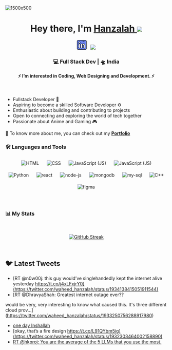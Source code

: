 ![1500x500](https://github.com/user-attachments/assets/cd805b9b-1002-4c8c-851c-3026ac91b0c5)

<div align="center">
   <h1>Hey there, I'm <a href="https://github.com/hanzalahwaheed/">Hanzalah </a><img src="https://media.giphy.com/media/hvRJCLFzcasrR4ia7z/giphy.gif" width="25px"></h1>
</div>

<p align="center">
   <a href="https://www.linkedin.com/in/hanzalah-waheed-b16456231/"><img height="30" src="https://raw.githubusercontent.com/8bithemant/8bithemant/master/linkedin.png?raw=true"></a>&nbsp;&nbsp;
   <a href="https://twitter.com/waheed_hanzalah"><img height="30" src="https://img.freepik.com/free-vector/new-2023-twitter-x-logo-black-background_1017-45423.jpg"></a>
</p>

<div align="center">
   <h3> 💻 Full Stack Dev | 🛸 India  </h3>
   <h4>⚡ I’m interested in Coding, Web Designing and Development. ⚡</h4>
</div>

<br>

<p>

- Fullstack Developer 🚀
- Aspiring to become a skilled Software Developer ⚙️
- Enthusiastic about building and contributing to projects
- Open to connecting and exploring the world of tech together
- Passionate about Anime and Gaming 🎮

🔗 To know more about me, you can check out my <a href="https://hanzalahwaheed.com"> **Portfolio** </a>

</p>

### 🛠️ Languages and Tools

<p align="center">
  <img src="https://img.icons8.com/color/96/000000/html-5.png" alt="HTML" style="margin: 10px;">
  <img src="https://img.icons8.com/color/96/000000/css3.png" alt="CSS" style="margin: 10px;">
  <img src="https://img.icons8.com/color/96/000000/javascript.png" alt="JavaScript (JS)" style="margin: 10px;">
  <img src="https://img.icons8.com/color/96/000000/typescript.png" alt="JavaScript (JS)" style="margin: 10px;">
  <img src="https://img.icons8.com/color/96/000000/nextjs.png" alt="Python" style="margin: 10px;">  <img src="https://img.icons8.com/officel/96/000000/react.png" alt="react" style="margin: 10px;"/>
  <img src="https://img.icons8.com/fluency/96/000000/node-js.png" alt="node-js" style="margin: 10px;"/>
   <img  src="https://img.icons8.com/color/96/000000/mongodb.png" alt="mongodb" style="margin: 10px;"/>
   <img src="https://img.icons8.com/color/96/000000/my-sql.png" alt="my-sql" style="margin: 10px;"/>
  <img src="https://img.icons8.com/color/96/000000/c-plus-plus-logo.png" alt="C++" style="margin: 10px;">
   <img src="https://img.icons8.com/fluency/96/000000/figma.png" alt="figma" style="margin: 10px;"/>
</p>
<br>

### 📊 My Stats

<br><div align="center">

[![GitHub Streak](https://github-readme-streak-stats-dun-ten.vercel.app?user=hanzalahwaheed&theme=radical&hide_border=true)](https://git.io/streak-stats)

</div>
<br>

## 🐦 Latest Tweets

<!-- latest-tweets-start -->

* [RT @n0w00j: this guy would’ve singlehandedly kept the internet alive yesterday https://t.co/j4xLFxjrY0](https://twitter.com/waheed_hanzalah/status/1934138415051911544)
* [RT @DhravyaShah: Greatest internet outage ever??

would be very, very interesting to know what caused this. It's three different cloud prov…](https://twitter.com/waheed_hanzalah/status/1933250756288917980)
* [one day Inshallah](https://twitter.com/waheed_hanzalah/status/1932680766103912589)
* [okay, that’s a fire design https://t.co/L91QYbm5ig](https://twitter.com/waheed_hanzalah/status/1932303464002158890)
* [RT @hkproj: You are the average of the 5 LLMs that you use the most.](https://twitter.com/waheed_hanzalah/status/1931381441600111031)
